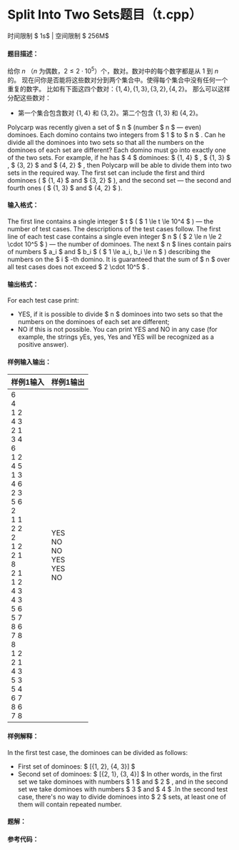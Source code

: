 
# Split Into Two Sets题目（t.cpp）
时间限制 $ 1s$   |   空间限制 $ 256M$

#### 题目描述：

给你 $n$ （$n$ 为偶数，$2 \le 2 \cdot 10^5$）个，数对。数对中的每个数字都是从 $1$ 到 $n$ 的。
现在问你是否能将这些数对分到两个集合中。使得每个集合中没有任何一个重复的数字。
比如有下面这四个数对：$\{1, 4\}, \{1, 3\}, \{3, 2\}, \{4, 2\}$。
那么可以这样分配这些数对：

- 第一个集合包含数对 $\{1, 4\}$ 和 $\{3, 2\}$。第二个包含 $\{1, 3\}$ 和 $\{4, 2\}$。

Polycarp was recently given a set of $ n $ (number $ n $ — even) dominoes. Each domino contains two integers from $ 1 $ to $ n $ .
Can he divide all the dominoes into two sets so that all the numbers on the dominoes of each set are different? Each domino must go into exactly one of the two sets.
For example, if he has $ 4 $ dominoes: $ \{1, 4\} $ , $ \{1, 3\} $ , $ \{3, 2\} $ and $ \{4, 2\} $ , then Polycarp will be able to divide them into two sets in the required way. The first set can include the first and third dominoes ( $ \{1, 4\} $ and $ \{3, 2\} $ ), and the second set — the second and fourth ones ( $ \{1, 3\} $ and $ \{4, 2\} $ ).

#### 输入格式：

The first line contains a single integer $ t $ ( $ 1 \le t \le 10^4 $ ) — the number of test cases.
The descriptions of the test cases follow.
The first line of each test case contains a single even integer $ n $ ( $ 2 \le n \le 2 \cdot 10^5 $ ) — the number of dominoes.
The next $ n $ lines contain pairs of numbers $ a_i $ and $ b_i $ ( $ 1 \le a_i, b_i \le n $ ) describing the numbers on the $ i $ -th domino.
It is guaranteed that the sum of $ n $ over all test cases does not exceed $ 2 \cdot 10^5 $ .

#### 输出格式：

For each test case print:

- YES, if it is possible to divide $ n $ dominoes into two sets so that the numbers on the dominoes of each set are different;
- NO if this is not possible.
    You can print YES and NO in any case (for example, the strings yEs, yes, Yes and YES will be recognized as a positive answer).

#### 样例输入输出：

| 样例1输入                                                    | 样例1输出                                |
| ------------------------------------------------------------ | ---------------------------------------- |
| 6<br/>4<br/>1 2<br/>4 3<br/>2 1<br/>3 4<br/>6<br/>1 2<br/>4 5<br/>1 3<br/>4 6<br/>2 3<br/>5 6<br/>2<br/>1 1<br/>2 2<br/>2<br/>1 2<br/>2 1<br/>8<br/>2 1<br/>1 2<br/>4 3<br/>4 3<br/>5 6<br/>5 7<br/>8 6<br/>7 8<br/>8<br/>1 2<br/>2 1<br/>4 3<br/>5 3<br/>5 4<br/>6 7<br/>8 6<br/>7 8 | YES<br/>NO<br/>NO<br/>YES<br/>YES<br/>NO |

#### 样例解释：

In the first test case, the dominoes can be divided as follows:

- First set of dominoes: $ [\{1, 2\}, \{4, 3\}] $
- Second set of dominoes: $ [\{2, 1\}, \{3, 4\}] $
    In other words, in the first set we take dominoes with numbers $ 1 $ and $ 2 $ , and in the second set we take dominoes with numbers $ 3 $ and $ 4 $ .In the second test case, there's no way to divide dominoes into $ 2 $ sets, at least one of them will contain repeated number.

<div STYLE="page-break-after: always;"/>

#### 题解：



#### 参考代码：

```c++

```

